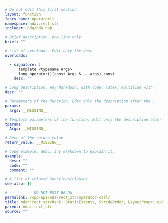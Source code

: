 ```yaml
---
# Do not edit this first section
layout: function
fancy_name: operator()
namespace: nda::rect_str
includer: nda/nda.hpp

# Brief description. One line only.
brief: ""

# List of overloads. Edit only the desc
overloads:

  - signature: |
      template <typename Args>
      long operator()(const Args &... args) const
    desc: ""

# Long description. Any Markdown, with code, latex, multiline with |
desc: ""

# Parameters of the function. Edit only the description after the :
params:
  args: __MISSING__

# Template parameters of the function. Edit only the description after the :
tparams:
  Args: __MISSING__

# Desc of the return value
return_value: __MISSING__

# Code example. desc: any markdown to explain it.
example:
  desc: ""
  code: ""
  comment: ""

# A list of related functions/classes
see-also: []

# ---------- DO NOT EDIT BELOW --------
permalink: /cpp-api/nda/rect_str/operator-call/
title: nda::rect_str<Rank, StaticExtents, StrideOrder, LayoutProp>::operator()
parent: nda::rect_str
source: ""
...
```


